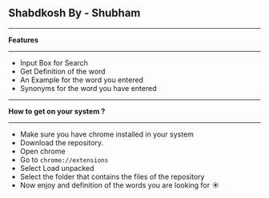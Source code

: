 ## Shabdkosh By - Shubham

* * *
**Features**
* * *
- Input Box for Search 
- Get Definition of the word
- An Example for the word you entered
- Synonyms for the word you have entered
* * *
**How to get on your system ?**
* * *
- Make sure you have chrome installed in your system
- Download the repository.
- Open chrome 
- Go to `chrome://extensions`
- Select Load unpacked
- Select the folder that contains the files of the repository 
- Now enjoy and definition of the words you are looking for ☀️
